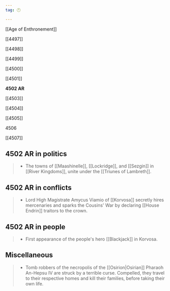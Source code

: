 ```yaml
---
tag: 🕛

---
```

[[Age of Enthronement]]


[[4497]]

[[4498]]

[[4499]]

[[4500]]

[[4501]]

**4502 AR**

[[4503]]

[[4504]]

[[4505]]

4506

[[4507]]



## 4502 AR in politics

>  - The towns of [[Maashinelle]], [[Lockridge]], and [[Sezgin]] in [[River Kingdoms]], unite under the [[Triunes of Lambreth]].


## 4502 AR in conflicts

>  - Lord High Magistrate Amycus Viamio of [[Korvosa]] secretly hires mercenaries and sparks the Cousins' War by declaring [[House Endrin]] traitors to the crown.


## 4502 AR in people

>  - First appearance of the people's hero [[Blackjack]] in Korvosa.


## Miscellaneous

>  - Tomb robbers of the necropolis of the [[Osirion|Osirian]] Pharaoh An-Hepsu IV are struck by a terrible curse.  Compelled, they travel to their respective homes and kill their families, before taking their own life.






